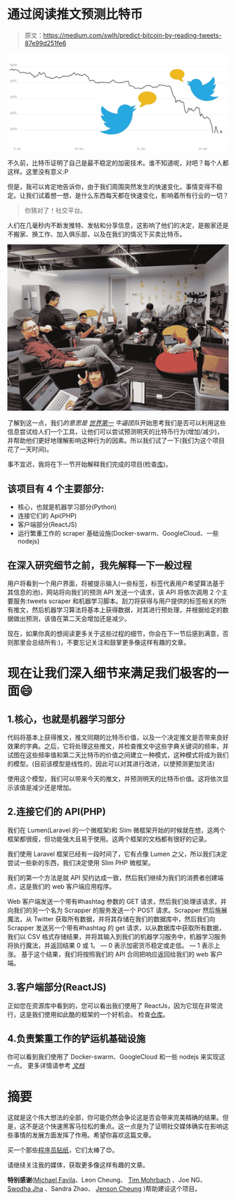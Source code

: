# 通过阅读推文预测比特币

> 原文：<https://medium.com/swlh/predict-bitcoin-by-reading-tweets-87e99d251fe6>

![](img/8d8198f081fe7efb8b80346f622aeeb3.png)

不久前，比特币证明了自己是最不稳定的加密技术。谁不知道呢，对吧？每个人都这样。这里没有意义:P

但是，我可以肯定地告诉你，由于我们周围突然发生的快速变化，事情变得不稳定。让我们试着想一想，是什么东西每天都在快速变化，影响着所有行业的一切？

> 你猜对了！社交平台。

人们在几毫秒内不断发推特、发帖和分享信息，这影响了他们的决定，是搬家还是不搬家、换工作、加入俱乐部，以及在我们的情况下买卖比特币。

![](img/01fc6097f71fd83b0b9c9e8019004202.png)

了解到这一点，我们*的意思是* [*世界第一*](http://worldfirst.com/) *牛逼团队*开始思考我们是否可以利用这些信息尝试给人们一个工具，让他们可以尝试预测明天的比特币行为(增加/减少)，并帮助他们更好地理解影响这种行为的因素。所以我们试了一下(我们为这个项目花了一天时间)。

事不宜迟，我将在下一节开始解释我们完成的项目(检查[库](https://github.com/abdrmdn/BitcoinPrediction))。

## 该项目有 4 个主要部分:

*   核心，也就是机器学习部分(Python)
*   连接它们的 Api(PHP)
*   客户端部分(ReactJS)
*   运行繁重工作的 scraper 基础设施(Docker-swarm、GoogleCloud、一些 nodejs)

## 在深入研究细节之前，我先解释一下一般过程

用户将看到一个用户界面，将被提示输入(一些标签，标签代表用户希望算法基于其信息的池)，网站将向我们的预测 API 发送一个请求，该 API 将依次调用 2 个主要服务:tweets scraper 和机器学习脚本。刮刀将获得与用户提供的标签相关的所有推文，然后机器学习算法将基本上获得数据，对其进行预处理，并根据给定的数据做出预测，该值在第二天会增加还是减少。

现在，如果你真的想阅读更多关于这些过程的细节，你会在下一节后感到满意，否则那里会总结所有:)，不要忘记关注和鼓掌更多像这样有趣的文章。

# 现在让我们深入细节来满足我们极客的一面😄

## 1.核心，也就是机器学习部分

代码将基本上获得推文，推文同期的比特币价值，以及一个决定推文是否带来良好效果的字典。之后，它将处理这些推文，并检查推文中这些字典关键词的频率，并试图在这些频率值和第二天比特币的价值之间建立一种模式，这种模式将成为我们的模型。(目前该模型是线性的，因此可以对其进行改进，以使预测更加灵活)

使用这个模型，我们可以带来今天的推文，并预测明天的比特币价值。这将依次显示该值是减少还是增加。

## 2.连接它们的 API(PHP)

我们在 Lumen(Laravel 的一个微框架)和 Slim 微框架开始的时候就在想，这两个框架都很瘦，但功能强大且易于使用。这两个框架的文档都有很好的记录。

我们使用 Laravel 框架已经有一段时间了，它有点像 Lumen 之父，所以我们决定尝试一些新的东西，我们决定使用 Slim PHP 微框架。

我们的第一个方法是就 API 契约达成一致，然后我们继续为我们的消费者创建端点，这是我们的 web 客户端应用程序。

Web 客户端发送一个带有#hashtag 参数的 GET 请求，然后我们处理该请求，并向我们的另一个名为 Scrapper 的服务发送一个 POST 请求。Scrapper 然后施展魔法，从 Twitter 获取所有数据，并将其存储在我们的数据库中，然后我们向 Scrapper 发送另一个带有#hashtag 的 get 请求，以从数据库中获取所有数据，我们以 CSV 格式存储结果，并将其输入到我们的机器学习服务中，机器学习服务将执行魔法，并返回结果 0 或 1。
— 0 表示加密货币稳定或走低。
— 1 表示上涨。
基于这个结果，我们将按照我们的 API 合同把响应返回给我们的 web 客户端。

## 3.客户端部分(ReactJS)

正如您在资源库中看到的，您可以看出我们使用了 ReactJs，因为它现在非常流行，这是我们使用如此酷的框架的一个好机会。
检查[仓库](https://github.com/abdrmdn/BitcoinPrediction/tree/master/hackathon_frontend)。

## 4.负责繁重工作的铲运机基础设施

你可以看到我们使用了 Docker-swarm、GoogleCloud 和一些 nodejs 来实现这一点。
更多详情请参考 [*文档*](https://github.com/abdrmdn/BitcoinPrediction/tree/master/hackathon_twitter)

# 摘要

这就是这个伟大想法的全部，你可能仍然会争论这是否会带来完美精确的结果。但是，这不是这个快速黑客马拉松的重点。这一点是为了证明社交媒体确实在影响这些事情的发展方面发挥了作用。希望你喜欢这篇文章。

买一个那些[程序员贴纸](http://tidd.ly/8f345c71)，它们太棒了😍。

请继续关注我的媒体，获取更多像这样有趣的文章。

**特别感谢**([Michael Favila](https://www.linkedin.com/in/michaelfavila/?lipi=urn%3Ali%3Apage%3Ad_flagship3_search_srp_top%3BdFrhMda5Swq9ce5WlLhTzA%3D%3D&licu=urn%3Ali%3Acontrol%3Ad_flagship3_search_srp_top-search_srp_result&lici=JDL5yd0tQDyEics2zrpL3Q%3D%3D)、Leon Cheung、 [Tim Mohrbach](https://www.linkedin.com/in/tim-mohrbach-a9b3805b/) 、Joe NG、 [Swodha Jha](https://www.linkedin.com/in/swodha-jha-5114b517/) 、Sandra Zhao、 [Jenson Cheung](https://www.linkedin.com/in/jenson-cheung-7b874519/) )帮助建设这个项目。